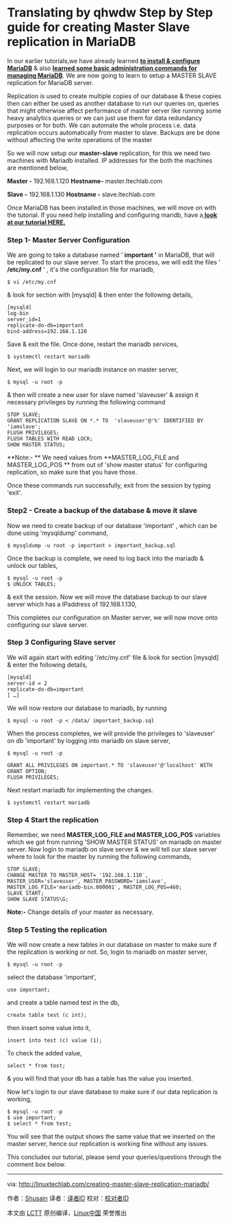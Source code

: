 Translating by qhwdw Step by Step guide for creating Master Slave replication in MariaDB
======
In our earlier tutorials,we have already learned [**to install & configure MariaDB**][1] & also [**learned some basic administration commands for managing MariaDB**][2]. We are now going to learn to setup a MASTER SLAVE replication for MariaDB server.

Replication is used to create multiple copies of our database & these copies then can either be used as another database to run our queries on, queries that might otherwise affect performance of master server like running some heavy analytics queries or we can just use them for data redundancy purposes or for both. We can automate the whole process i.e. data replication occurs automatically from master to slave. Backups are be done without affecting the write operations of the master

So we will now setup our **master-slave** replication, for this we need two machines with Mariadb installed. IP addresses for the both the machines are mentioned below,

 **Master -** 192.168.1.120 **Hostname-** master.ltechlab.com

 **Slave -** 192.168.1.130 **Hostname -** slave.ltechlab.com

Once MariaDB has been installed in those machines, we will move on with the tutorial. If you need help installing and configuring maridb, have a[ **look at our tutorial HERE.**][1]


### **Step 1- Master Server Configuration**

We are going to take a database named ' **important '** in MariaDB, that will be replicated to our slave server. To start the process, we will edit the files ' **/etc/my.cnf** ' , it's the configuration file for mariadb,

```
$ vi /etc/my.cnf
```

& look for section with [mysqld] & then enter the following details,

```
[mysqld]
log-bin
server_id=1
replicate-do-db=important
bind-address=192.168.1.120
```

Save & exit the file. Once done, restart the mariadb services,

```
$ systemctl restart mariadb
```

Next, we will login to our mariadb instance on master server,

```
$ mysql -u root -p
```

& then will create a new user for slave named 'slaveuser' & assign it necessary privileges by running the following command

```
STOP SLAVE;
GRANT REPLICATION SLAVE ON *.* TO  'slaveuser'@'%' IDENTIFIED BY 'iamslave';
FLUSH PRIVILEGES;
FLUSH TABLES WITH READ LOCK;
SHOW MASTER STATUS;
```

**Note:- ** We need values from **MASTER_LOG_FILE and MASTER_LOG_POS ** from out of 'show master status' for configuring replication, so make sure that you have those.

Once these commands run successfully, exit from the session by typing 'exit'.

### Step2 - Create a backup of the database & move it slave

Now we need to create backup of our database 'important' , which can be done using 'mysqldump' command,

```
$ mysqldump -u root -p important > important_backup.sql
```

Once the backup is complete, we need to log back into the mariadb & unlock our tables,

```
$ mysql -u root -p
$ UNLOCK TABLES;
```

& exit the session. Now we will move the database backup to our slave server which has a IPaddress of 192.168.1.130,

This completes our configuration on Master server, we will now move onto configuring our slave server.

### Step 3 Configuring Slave server

We will again start with editing '/etc/my.cnf' file & look for section [mysqld] & enter the following details,

```
[mysqld]
server-id = 2
replicate-do-db=important
[ …]
```

We will now restore our database to mariadb, by running

```
$ mysql -u root -p < /data/ important_backup.sql
```

When the process completes, we will provide the privileges to 'slaveuser' on db 'important' by logging into mariadb on slave server,

```
$ mysql -u root -p
```

```
GRANT ALL PRIVILEGES ON important.* TO 'slaveuser'@'localhost' WITH GRANT OPTION;
FLUSH PRIVILEGES;
```

Next restart mariadb for implementing the changes.

```
$ systemctl restart mariadb
```

### **Step 4 Start the replication**

Remember, we need **MASTER_LOG_FILE and MASTER_LOG_POS** variables which we got from running  'SHOW MASTER STATUS' on mariadb on master server. Now login to mariadb on slave server & we will tell our slave server where to look for the master by running the following commands,

```
STOP SLAVE;
CHANGE MASTER TO MASTER_HOST= '192.168.1.110′, MASTER_USER='slaveuser', MASTER_PASSWORD='iamslave', MASTER_LOG_FILE='mariadb-bin.000001′, MASTER_LOG_POS=460;
SLAVE START;
SHOW SLAVE STATUS\G;
```

**Note:-** Change details of your master as necessary.

### Step 5 Testing the replication

We will now create a new tables in our database on master to make sure if the replication is working or not. So, login to mariadb on master server,

```
$ mysql -u root -p
```

select the database 'important',

```
use important;
```

and create a table named test in the db,

```
create table test (c int);
```

then insert some value into it,

```
insert into test (c) value (1);
```

To check the added value,

```
select * from test;
```

& you will find that your db has a table has the value you inserted.

Now let's login to our slave database to make sure if our data replication is working,

```
$ mysql -u root -p
$ use important;
$ select * from test;
```

You will see that the output shows the same value that we inserted on the master server, hence our replication is working fine without any issues.

This concludes our tutorial, please send your queries/questions through the comment box below.

--------------------------------------------------------------------------------

via: http://linuxtechlab.com/creating-master-slave-replication-mariadb/

作者：[Shusain][a]
译者：[译者ID](https://github.com/译者ID)
校对：[校对者ID](https://github.com/校对者ID)

本文由 [LCTT](https://github.com/LCTT/TranslateProject) 原创编译，[Linux中国](https://linux.cn/) 荣誉推出

[a]:http://linuxtechlab.com/author/shsuain/
[1]:http://linuxtechlab.com/installing-configuring-mariadb-rhelcentos/
[2]:http://linuxtechlab.com/mariadb-administration-commands-beginners/
